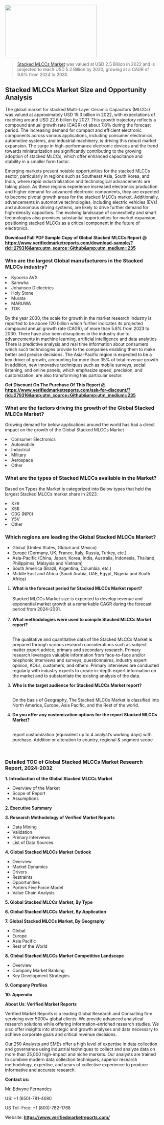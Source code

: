 <img src="https://ffe5etoiles.com/wp-content/uploads/2024/12/MST1-300x171.png" alt="" width="300" height="171" class="alignnone size-medium wp-image-20088" /><blockquote><p><p><a href="https://www.verifiedmarketreports.com/download-sample/?rid=279316&utm_source=Github&utm_medium=235" target="_blank">Stacked MLCCs Market</a> was valued at USD 2.5 Billion in 2022 and is projected to reach USD 5.2 Billion by 2030, growing at a CAGR of 9.8% from 2024 to 2030.</p></blockquote><p><h2>Stacked MLCCs Market Size and Opportunity Analysis</h2><p>The global market for stacked Multi-Layer Ceramic Capacitors (MLCCs) was valued at approximately USD 15.3 billion in 2022, with expectations of reaching around USD 22.6 billion by 2027. This growth trajectory reflects a compound annual growth rate (CAGR) of about 7.8% during the forecast period. The increasing demand for compact and efficient electronic components across various applications, including consumer electronics, automotive systems, and industrial machinery, is driving this robust market expansion. The surge in high-performance electronic devices and the trend towards miniaturization are significantly contributing to the growing adoption of stacked MLCCs, which offer enhanced capacitance and stability in a smaller form factor.</p><p>Emerging markets present notable opportunities for the stacked MLCCs sector, particularly in regions such as Southeast Asia, South Korea, and India, where rapid industrialization and technological advancements are taking place. As these regions experience increased electronics production and higher demand for advanced electronic components, they are expected to become pivotal growth areas for the stacked MLCCs market. Additionally, advancements in automotive technologies, including electric vehicles (EVs) and autonomous driving systems, are likely to drive further demand for high-density capacitors. The evolving landscape of connectivity and smart technologies also promises substantial opportunities for market expansion, positioning stacked MLCCs as a critical component in the future of electronics.</p></p><p class=""><strong>Download Full PDF Sample Copy of Global Stacked MLCCs Report @ <a href="https://www.verifiedmarketreports.com/download-sample/?rid=279316&amp;utm_source=Github&amp;utm_medium=235" target="_blank">https://www.verifiedmarketreports.com/download-sample/?rid=279316&amp;utm_source=Github&amp;utm_medium=235</a></strong></p><h3 id="" class="">Who are the largest Global manufacturers in the Stacked MLCCs industry?</h3><p><li>Kyocera AVX</li><li> Samwha</li><li> Johanson Dielectrics</li><li> Holy Stone</li><li> Murata</li><li> MARUWA</li><li> TDK</li></p><div class=""><div class="" dir="" data-message-author-role="" data-message-id="" data-message-model-slug=""><div class=""><div class=""><div class=""><div class="" dir="" data-message-author-role="" data-message-id="" data-message-model-slug=""><div class=""><div class=""><p>By the year 2030, the scale for growth in the market research industry is reported to be above 120 billion which further indicates its projected compound annual growth rate (CAGR), of more than 5.8% from 2023 to 2030. There have also been disruptions in the industry due to advancements in machine learning, artificial intelligence and data analytics There is predictive analysis and real time information about consumers which such technologies provide to the companies enabling them to make better and precise decisions. The Asia-Pacific region is expected to be a key driver of growth, accounting for more than 35% of total revenue growth. In addition, new innovative techniques such as mobile surveys, social listening, and online panels, which emphasize speed, precision, and customization, are also transforming this particular sector.</p><p><strong>Get Discount On The Purchase Of This Report @&nbsp; <a href="https://www.verifiedmarketreports.com/ask-for-discount/?rid=279316&amp;utm_source=Github&amp;utm_medium=235" target="_blank">https://www.verifiedmarketreports.com/ask-for-discount/?rid=279316&amp;utm_source=Github&amp;utm_medium=235</a></strong></p></div></div></div></div></div></div></div></div><h3 id="" class="">What are the factors driving the growth of the Global Stacked MLCCs Market?</h3><p id="" class="">Growing demand for below applications around the world has had a direct impact on the growth of the Global Stacked MLCCs Market</p><p id="" class=""><li>Consumer Electronics</li><li> Automobile</li><li> Industrial</li><li> Military</li><li> Aerospace</li><li> Other</li></p><h3 id="" class="">What are the types of Stacked MLCCs available in the Market?</h3><p id="" class="">Based on Types the Market is categorized into Below types that held the largest Stacked MLCCs market share In 2023.</p><p id="" class=""><li>X7R</li><li> X5R</li><li> C0G (NP0)</li><li> Y5V</li><li> Other</li></p><h3 id="" class="">Which regions are leading the Global Stacked MLCCs Market?</h3><ul><li>Global (United States, Global and Mexico)</li><li>Europe (Germany, UK, France, Italy, Russia, Turkey, etc.)</li><li>Asia-Pacific (China, Japan, Korea, India, Australia, Indonesia, Thailand, Philippines, Malaysia and Vietnam)</li><li>South America (Brazil, Argentina, Columbia, etc.)</li><li>Middle East and Africa (Saudi Arabia, UAE, Egypt, Nigeria and South Africa)</li></ul><p><ol><li><strong>What is the forecast period for Stacked MLCCs Market report?<br /></strong><br /><span data-sheets-root="1" data-sheets-value="{&quot;1&quot;:2,&quot;2&quot;:&quot;XXXX size is expected to develop revenue and exponential market growth at a remarkable CAGR during the forecast period from 2024&ndash;2030.&quot;}" data-sheets-userformat="{&quot;2&quot;:12674,&quot;4&quot;:{&quot;1&quot;:2,&quot;2&quot;:16776960},&quot;10&quot;:2,&quot;11&quot;:0,&quot;15&quot;:&quot;Arial&quot;,&quot;16&quot;:12}">Stacked MLCCs Market size is expected to develop revenue and exponential market growth at a remarkable CAGR during the forecast period from 2024&ndash;2031.</span><br /><br /></li><li><strong>What methodologies were used to compile Stacked MLCCs Market report?<br /><br /></strong><p>The qualitative and quantitative data of the&nbsp;Stacked MLCCs Market is prepared through various research considerations such as subject matter expert advice, primary and secondary research. Primary research leverages valuable information from face-to-face and/or telephonic interviews and surveys, questionnaires, industry expert opinion, KOLs, customers, and others. Primary interviews are conducted regularly with industry experts to create in-depth expert information on the market and to substantiate the existing analysis of the data.&nbsp;</p></li><li><strong>Who is the target audience for Stacked MLCCs Market report?<br /><br /></strong><p>On the basis of Geography, The&nbsp;Stacked MLCCs Market is classified into North America, Europe, Asia Pacific, and the Rest of the world.</p></li><li><strong>Do you offer any customization options for the report Stacked MLCCs Market?<br /><br /></strong><p>report customization (equivalent up to 4 analyst&rsquo;s working days) with purchase. Addition or alteration to country, regional &amp; segment scope</p><p>&nbsp;</p></li></ol></p><h3 id="" class="">Detailed TOC of Global Stacked MLCCs Market Research Report, 2024-2032</h3><p id="" class=""><strong>1. Introduction of the Global Stacked MLCCs Market</strong></p><ul><li>Overview of the Market</li><li>Scope of Report</li><li>Assumptions</li></ul><p id="" class=""><strong>2. Executive Summary</strong></p><p id="" class=""><strong>3. Research Methodology of&nbsp;Verified Market Reports</strong></p><ul><li>Data Mining</li><li>Validation</li><li>Primary Interviews</li><li>List of Data Sources</li></ul><p id="" class=""><strong>4. Global Stacked MLCCs Market Outlook</strong></p><ul><li>Overview</li><li>Market Dynamics</li><li>Drivers</li><li>Restraints</li><li>Opportunities</li><li>Porters Five Force Model</li><li>Value Chain Analysis</li></ul><p id="" class=""><strong>5. Global Stacked MLCCs Market, By&nbsp;Type</strong></p><p id="" class=""><strong>6. Global Stacked MLCCs Market, By Application</strong></p><p id="" class=""><strong>7. Global Stacked MLCCs Market, By Geography</strong></p><ul><li>Global</li><li>Europe</li><li>Asia Pacific</li><li>Rest of the World</li></ul><p id="" class=""><strong>8. Global Stacked MLCCs Market Competitive Landscape</strong></p><ul><li>Overview</li><li>Company Market Ranking</li><li>Key Development Strategies</li></ul><p id="" class=""><strong>9. Company Profiles</strong></p><p id="" class=""><strong>10. Appendix</strong></p><p id="" class=""><strong>About Us: Verified Market Reports</strong></p><p id="" class="">Verified Market Reports is a leading Global Research and Consulting firm servicing over 5000+ global clients. We provide advanced analytical research solutions while offering information-enriched research studies. We also offer insights into strategic and growth analyses and data necessary to achieve corporate goals and critical revenue decisions.</p><p id="" class="">Our 250 Analysts and SMEs offer a high level of expertise in data collection and governance using industrial techniques to collect and analyze data on more than 25,000 high-impact and niche markets. Our analysts are trained to combine modern data collection techniques, superior research methodology, expertise, and years of collective experience to produce informative and accurate research.</p><p id="" class=""><strong>Contact us:</strong></p><p id="" class="">Mr. Edwyne Fernandes</p><p id="" class="">US: +1 (650)-781-4080</p><p id="" class="">US Toll-Free: +1 (800)-782-1768</p><p id="" class="">Website: <a target="" data-test-app-aware-link=""><strong>https://www.verifiedmarketreports.com/</strong></a></p>
